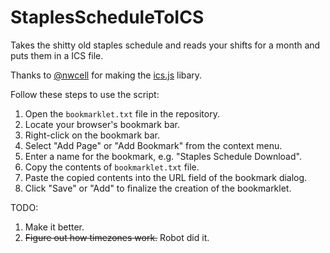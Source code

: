 # StaplesScheduleToICS
Takes the shitty old staples schedule and reads your shifts for a month and puts them in a ICS file.

Thanks to [@nwcell](https://github.com/nwcell) for making the [ics.js](https://github.com/nwcell/ics.js/) libary. 

Follow these steps to use the script:

1. Open the `bookmarklet.txt` file in the repository.
2. Locate your browser's bookmark bar.
3. Right-click on the bookmark bar.
4. Select "Add Page" or "Add Bookmark" from the context menu.
5. Enter a name for the bookmark, e.g. "Staples Schedule Download".
6. Copy the contents of `bookmarklet.txt` file.
7. Paste the copied contents into the URL field of the bookmark dialog.
8. Click "Save" or "Add" to finalize the creation of the bookmarklet.





TODO:
1. Make it better.
2. ~~Figure out how timezones work.~~ Robot did it.

